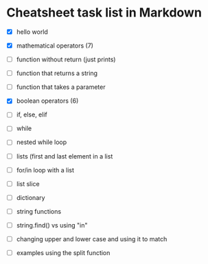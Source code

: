 # Cheatsheet task list in Markdown

- [x] hello world
- [x] mathematical operators (7)
- [ ] function without return (just prints)
- [ ] function that returns a string
- [ ] function that takes a parameter
- [x] boolean operators (6)
- [ ] if, else, elif
- [ ] while
- [ ] nested while loop
- [ ] lists (first and last element in a list
- [ ] for/in loop with a list
- [ ] list slice
- [ ] dictionary
- [ ] string functions
- [ ] string.find() vs using "in"
- [ ] changing upper and lower case and using it to match
- [ ] examples using the split function










